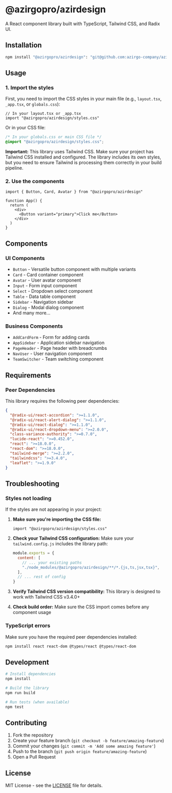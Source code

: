 # @azirgopro/azirdesign

A React component library built with TypeScript, Tailwind CSS, and Radix UI.

## Installation

```bash
npm install "@azirgopro/azirdesign": "git@github.com:azirgo-company/azirdesign.git"
```

## Usage

### 1. Import the styles

First, you need to import the CSS styles in your main file (e.g., `layout.tsx`, `_app.tsx`, or `globals.css`):

```tsx
// In your layout.tsx or _app.tsx
import "@azirgopro/azirdesign/styles.css"
```

Or in your CSS file:

```css
/* In your globals.css or main CSS file */
@import "@azirgopro/azirdesign/styles.css";
```

**Important:** This library uses Tailwind CSS. Make sure your project has Tailwind CSS installed and configured. The library includes its own styles, but you need to ensure Tailwind is processing them correctly in your build pipeline.

### 2. Use the components

```tsx
import { Button, Card, Avatar } from "@azirgopro/azirdesign"

function App() {
  return (
    <div>
      <Button variant="primary">Click me</Button>
    </div>
  )
}
```

## Components

### UI Components

- `Button` - Versatile button component with multiple variants
- `Card` - Card container component
- `Avatar` - User avatar component
- `Input` - Form input component
- `Select` - Dropdown select component
- `Table` - Data table component
- `Sidebar` - Navigation sidebar
- `Dialog` - Modal dialog component
- And many more...

### Business Components

- `AddCardForm` - Form for adding cards
- `AppSidebar` - Application sidebar navigation
- `PageHeader` - Page header with breadcrumbs
- `NavUser` - User navigation component
- `TeamSwitcher` - Team switching component

## Requirements

### Peer Dependencies

This library requires the following peer dependencies:

```json
{
  "@radix-ui/react-accordion": ">=1.1.0",
  "@radix-ui/react-alert-dialog": ">=1.1.0",
  "@radix-ui/react-dialog": ">=1.1.0",
  "@radix-ui/react-dropdown-menu": ">=2.0.0",
  "class-variance-authority": ">=0.7.0",
  "lucide-react": ">=0.452.0",
  "react": ">=18.0.0",
  "react-dom": ">=18.0.0",
  "tailwind-merge": ">=2.2.0",
  "tailwindcss": ">=3.4.0",
  "leaflet": ">=1.9.0"
}
```

## Troubleshooting

### Styles not loading

If the styles are not appearing in your project:

1. **Make sure you're importing the CSS file:**

   ```tsx
   import "@azirgopro/azirdesign/styles.css"
   ```

2. **Check your Tailwind CSS configuration:**
   Make sure your `tailwind.config.js` includes the library path:

   ```js
   module.exports = {
     content: [
       // ... your existing paths
       "./node_modules/@azirgopro/azirdesign/**/*.{js,ts,jsx,tsx}",
     ],
     // ... rest of config
   }
   ```

3. **Verify Tailwind CSS version compatibility:**
   This library is designed to work with Tailwind CSS v3.4.0+

4. **Check build order:**
   Make sure the CSS import comes before any component usage

### TypeScript errors

Make sure you have the required peer dependencies installed:

```bash
npm install react react-dom @types/react @types/react-dom
```

## Development

```bash
# Install dependencies
npm install

# Build the library
npm run build

# Run tests (when available)
npm test
```

## Contributing

1. Fork the repository
2. Create your feature branch (`git checkout -b feature/amazing-feature`)
3. Commit your changes (`git commit -m 'Add some amazing feature'`)
4. Push to the branch (`git push origin feature/amazing-feature`)
5. Open a Pull Request

## License

MIT License - see the [LICENSE](LICENSE) file for details.
